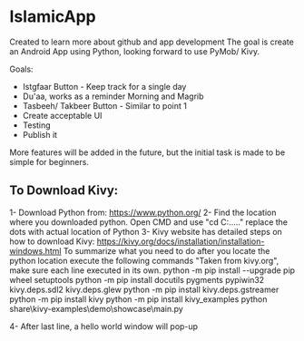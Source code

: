 # IslamicApp
Created to learn more about github and app development
The goal is create an Android App using Python, looking forward to use PyMob/ Kivy.

Goals:
- Istgfaar Button - Keep track for a single day
- Du'aa, works as a reminder Morning and Magrib
- Tasbeeh/ Takbeer Button - Similar to point 1
- Create acceptable UI
- Testing
- Publish it

More features will be added in the future, but the initial task is made to be simple for beginners.

## To Download Kivy:
1- Download Python from: https://www.python.org/
2- Find the location where you downloaded python. Open CMD and use "cd C:\...\..\" replace the dots with actual location of Python
3- Kivy website has detailed steps on how to download Kivy: https://kivy.org/docs/installation/installation-windows.html
To summarize what you need to do after you locate the python location execute the following commands "Taken from kivy.org", make sure each line executed in its own.
python -m pip install --upgrade pip wheel setuptools
python -m pip install docutils pygments pypiwin32 kivy.deps.sdl2 kivy.deps.glew
python -m pip install kivy.deps.gstreamer
python -m pip install kivy
python -m pip install kivy_examples
python share\kivy-examples\demo\showcase\main.py

4- After last line, a hello world window will pop-up
